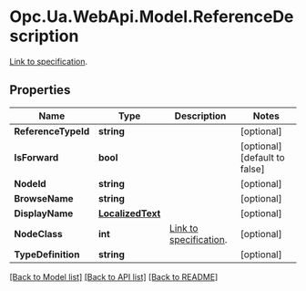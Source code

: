 # Opc.Ua.WebApi.Model.ReferenceDescription
[Link to specification](https://reference.opcfoundation.org/v105/Core/docs/Part4/7.30).

## Properties

Name | Type | Description | Notes
------------ | ------------- | ------------- | -------------
**ReferenceTypeId** | **string** |  | [optional] 
**IsForward** | **bool** |  | [optional] [default to false]
**NodeId** | **string** |  | [optional] 
**BrowseName** | **string** |  | [optional] 
**DisplayName** | [**LocalizedText**](LocalizedText.md) |  | [optional] 
**NodeClass** | **int** | [Link to specification](https://reference.opcfoundation.org/v105/Core/docs/Part5/12.2.5/#12.2.5.2). | [optional] 
**TypeDefinition** | **string** |  | [optional] 

[[Back to Model list]](../README.md#documentation-for-models) [[Back to API list]](../README.md#documentation-for-api-endpoints) [[Back to README]](../README.md)

